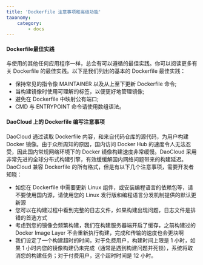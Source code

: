 ```yaml
---
title: 'Dockerfile 注意事项和高级功能'
taxonomy:
    category:
        - docs
---
```


#### Dockerfile最佳实践

与使用的其他任何应用程序一样，总会有可以遵循的最佳实践。你可以阅读更多有关 Dockerfile 的最佳实践。以下是我们列出的基本的 Dockerfile 最佳实践：

+ 保持常见的指令像 MAINTAINER 以及从上至下更新 Dockerfile 命令;
+ 当构建镜像时使用可理解的标签，以便更好地管理镜像;
+ 避免在 Dockerfile 中映射公有端口;
+ CMD 与 ENTRYPOINT 命令请使用数组语法。

#### DaoCloud 上的 Dockerfile 编写注意事项

DaoCloud 通过读取 Dockerfile 内容，和来自代码仓库的源代码，为用户构建 Docker 镜像。由于众所周知的原因，国内访问 Docker Hub 的速度令人无法忍受，因此国内常规网络环境下的 Docker 镜像构建速度非常缓慢。DaoCloud 采用非常先进的全球分布式构建引擎，有效缓缓解国内网络问题带来的构建延迟。DaoCloud 兼容 Dockerfile 的所有格式，但是有以下几个注意事项，需要开发者知晓：

+ 如您在 Dockerfile 中需要更新 Linux 组件，或安装编程语言的依赖包等，请不要使用国内源，请使用您的 Linux 发行版和编程语言分发机制提供的默认更新源
+ 您可以在构建过程中看到完整的日志文件，如果构建出现问题，日志文件是排错的首选方式
+ 考虑到您的镜像会频繁构建，我们在构建服务器端开启了缓存，之前构建过的 Docker Image Layer 不会重新执行构建，完成和传输的速度也会更块啊
+ 我们设定了一个构建超时的时间，对于免费用户，构建时间上限是 1 小时，如果 1 小时内您的镜像构建仍未完成（通常是遇到构建问题并死锁），系统将取消您的构建任务；对于付费用户，这个超时时间是 12 小时。
